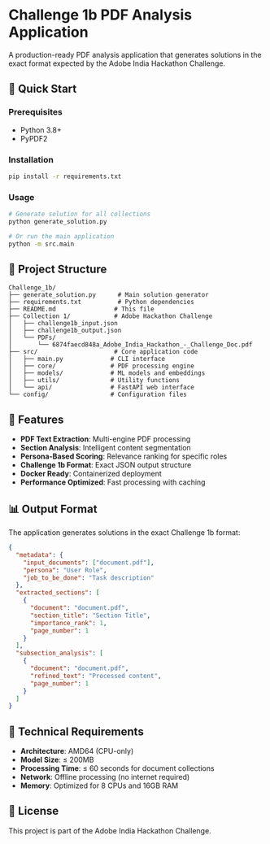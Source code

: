# Challenge 1b PDF Analysis Application

A production-ready PDF analysis application that generates solutions in the exact format expected by the Adobe India Hackathon Challenge.

## 🚀 Quick Start

### Prerequisites
- Python 3.8+
- PyPDF2

### Installation
```bash
pip install -r requirements.txt
```

### Usage
```bash
# Generate solution for all collections
python generate_solution.py

# Or run the main application
python -m src.main
```

## 📁 Project Structure

```
Challenge_1b/
├── generate_solution.py      # Main solution generator
├── requirements.txt          # Python dependencies
├── README.md                # This file
├── Collection 1/            # Adobe Hackathon Challenge
│   ├── challenge1b_input.json
│   ├── challenge1b_output.json
│   └── PDFs/
│       └── 6874faecd848a_Adobe_India_Hackathon_-_Challenge_Doc.pdf
├── src/                     # Core application code
│   ├── main.py             # CLI interface
│   ├── core/               # PDF processing engine
│   ├── models/             # ML models and embeddings
│   ├── utils/              # Utility functions
│   └── api/                # FastAPI web interface
└── config/                 # Configuration files
```

## 🎯 Features

- **PDF Text Extraction**: Multi-engine PDF processing
- **Section Analysis**: Intelligent content segmentation
- **Persona-Based Scoring**: Relevance ranking for specific roles
- **Challenge 1b Format**: Exact JSON output structure
- **Docker Ready**: Containerized deployment
- **Performance Optimized**: Fast processing with caching

## 📊 Output Format

The application generates solutions in the exact Challenge 1b format:

```json
{
  "metadata": {
    "input_documents": ["document.pdf"],
    "persona": "User Role",
    "job_to_be_done": "Task description"
  },
  "extracted_sections": [
    {
      "document": "document.pdf",
      "section_title": "Section Title",
      "importance_rank": 1,
      "page_number": 1
    }
  ],
  "subsection_analysis": [
    {
      "document": "document.pdf",
      "refined_text": "Processed content",
      "page_number": 1
    }
  ]
}
```

## 🔧 Technical Requirements

- **Architecture**: AMD64 (CPU-only)
- **Model Size**: ≤ 200MB
- **Processing Time**: ≤ 60 seconds for document collections
- **Network**: Offline processing (no internet required)
- **Memory**: Optimized for 8 CPUs and 16GB RAM

## 📝 License

This project is part of the Adobe India Hackathon Challenge. 
